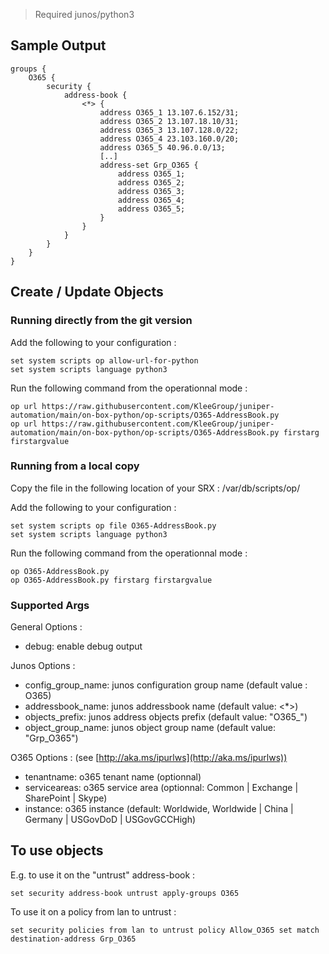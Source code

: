 > Required junos/python3

## Sample Output
```
groups {
    O365 {
        security {
            address-book {
                <*> {
                    address O365_1 13.107.6.152/31;
                    address O365_2 13.107.18.10/31;
                    address O365_3 13.107.128.0/22;
                    address O365_4 23.103.160.0/20;
                    address O365_5 40.96.0.0/13;
                    [..]
                    address-set Grp_O365 {
                        address O365_1;
                        address O365_2;
                        address O365_3;
                        address O365_4;
                        address O365_5;
                    }
                }
            }
        }
    }
}
```

## Create / Update Objects
### Running directly from the git version

Add the following to your configuration :
```
set system scripts op allow-url-for-python
set system scripts language python3
```
Run the following command from the operationnal mode :
```
op url https://raw.githubusercontent.com/KleeGroup/juniper-automation/main/on-box-python/op-scripts/O365-AddressBook.py
op url https://raw.githubusercontent.com/KleeGroup/juniper-automation/main/on-box-python/op-scripts/O365-AddressBook.py firstarg firstargvalue
```

### Running from a local copy

Copy the file in the following location of your SRX : /var/db/scripts/op/

Add the following to your configuration :
```
set system scripts op file O365-AddressBook.py
set system scripts language python3
```

Run the following command from the operationnal mode :
```
op O365-AddressBook.py
op O365-AddressBook.py firstarg firstargvalue
```

### Supported Args

General Options :
- debug: enable debug output

Junos Options :
- config_group_name: junos configuration group name (default value : O365)
- addressbook_name: junos addressbook name (default value: <*>)
- objects_prefix: junos address objects prefix (default value: "O365_")
- object_group_name: junos object group name (default value: "Grp_O365")

O365 Options : (see [http://aka.ms/ipurlws](http://aka.ms/ipurlws))
- tenantname: o365 tenant name (optionnal)
- serviceareas: o365 service area (optionnal: Common | Exchange | SharePoint | Skype)
- instance: o365 instance (default: Worldwide, Worldwide | China | Germany | USGovDoD | USGovGCCHigh)

## To use objects

E.g. to use it on the "untrust" address-book :
```
set security address-book untrust apply-groups O365
```

To use it on a policy from lan to untrust :
```
set security policies from lan to untrust policy Allow_O365 set match destination-address Grp_O365
```
